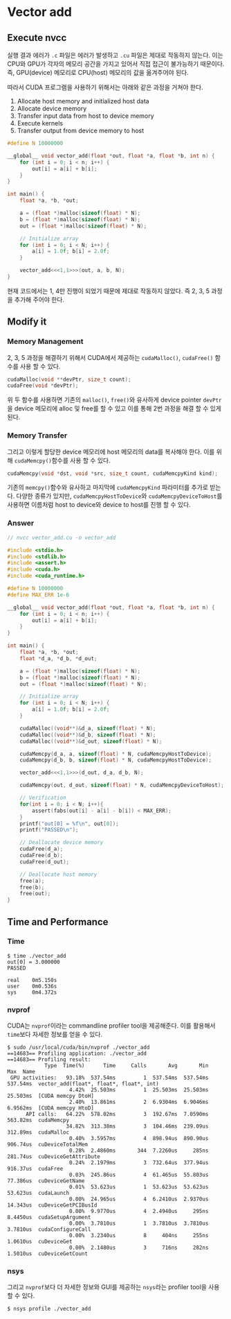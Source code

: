 # Vector add 

## Execute nvcc
실행 결과 에러가 `.c` 파일은 에러가 발생하고 `.cu` 파일은 제대로 작동하지 않는다. 이는 CPU와 GPU가 각자의 메모리 공간을 가지고 있어서 직접 접근이 불가능하기 때문이다. 즉, GPU(device) 메모리로 CPU(host) 메모리의 값을 옮겨주어야 된다.  

따라서 CUDA 프로그램을 사용하기 위해서는 아래와 같은 과정을 거쳐야 한다.
1. Allocate host memory and initialized host data
2. Allocate device memory
3. Transfer input data from host to device memory
4. Execute kernels
5. Transfer output from device memory to host

```c
#define N 10000000

__global__ void vector_add(float *out, float *a, float *b, int n) {
    for (int i = 0; i < n; i++) {
        out[i] = a[i] + b[i];
    }
}

int main() {
    float *a, *b, *out;

    a = (float *)malloc(sizeof(float) * N);
    b = (float *)malloc(sizeof(float) * N);
    out = (float *)malloc(sizeof(float) * N);

    // Initialize array
    for (int i = 0; i < N; i++) {
        a[i] = 1.0f; b[i] = 2.0f;
    }

    vector_add<<<1,1>>>(out, a, b, N);
}
```

현재 코드에서는 1, 4만 진행이 되었기 때문에 제대로 작동하지 않았다. 즉 2, 3, 5 과정을 추가해 주어야 한다.

## Modify it

### Memory Management
2, 3, 5 과정을 해결하기 위해서 CUDA에서 제공하는 `cudaMalloc()`, `cudaFree()` 함수를 사용 할 수 있다.

```c
cudaMalloc(void **devPtr, size_t count);
cudaFree(void *devPtr);
```

위 두 함수를 사용하면 기존의 `malloc()`, `free()`와 유사하게 device pointer `devPtr`을 device 메모리에 alloc 및 free를 할 수 있고 이를 통해 2번 과정을 해결 할 수 있게 된다.  

### Memory Transfer
그리고 이렇게 할당한 device 메모리에 host 메모리의 data를 복사해야 한다. 이를 위해 `cudaMemcpy()`함수를 사용 할 수 있다.

```c
cudaMemcpy(void *dst, void *src, size_t count, cudaMemcpyKind kind);
```

기존의 `memcpy()`함수와 유사하고 마지막에 `cudaMemcpyKind` 파라미터를 추가로 받는다. 다양한 종류가 있지만, `cudaMemcpyHostToDevice`와 `cudaMemcpyDeviceToHost`를 사용하면 이름처럼 host to device와 device to host를 진행 할 수 있다.

### Answer
```c
// nvcc vector_add.cu -o vector_add

#include <stdio.h>
#include <stdlib.h>
#include <assert.h>
#include <cuda.h>
#include <cuda_runtime.h>

#define N 10000000
#define MAX_ERR 1e-6

__global__ void vector_add(float *out, float *a, float *b, int n) {
    for (int i = 0; i < n; i++) {
        out[i] = a[i] + b[i];
    }
}

int main() {
    float *a, *b, *out;
    float *d_a, *d_b, *d_out;

    a = (float *)malloc(sizeof(float) * N);
    b = (float *)malloc(sizeof(float) * N);
    out = (float *)malloc(sizeof(float) * N);

    // Initialize array
    for (int i = 0; i < N; i++) {
        a[i] = 1.0f; b[i] = 2.0f;
    }

    cudaMalloc((void**)&d_a, sizeof(float) * N);
    cudaMalloc((void**)&d_b, sizeof(float) * N);
    cudaMalloc((void**)&d_out, sizeof(float) * N);

    cudaMemcpy(d_a, a, sizeof(float) * N, cudaMemcpyHostToDevice);
    cudaMemcpy(d_b, b, sizeof(float) * N, cudaMemcpyHostToDevice);

    vector_add<<<1,1>>>(d_out, d_a, d_b, N);

    cudaMemcpy(out, d_out, sizeof(float) * N, cudaMemcpyDeviceToHost);

    // Verification
    for(int i = 0; i < N; i++){
        assert(fabs(out[i] - a[i] - b[i]) < MAX_ERR);
    }
    printf("out[0] = %f\n", out[0]);
    printf("PASSED\n");

    // Deallocate device memory
    cudaFree(d_a);
    cudaFree(d_b);
    cudaFree(d_out);

    // Deallocate host memory
    free(a); 
    free(b); 
    free(out);
}
```

## Time and Performance

### Time
```
$ time ./vector_add
out[0] = 3.000000
PASSED

real    0m5.150s
user    0m0.536s
sys     0m4.372s
```

### nvprof
CUDA는 `nvprof`이라는 commandline profiler tool을 제공해준다. 이를 활용해서 `time`보다 자세한 정보를 얻을 수 있다.
```
$ sudo /usr/local/cuda/bin/nvprof ./vector_add
==14683== Profiling application: ./vector_add
==14683== Profiling result:
            Type  Time(%)      Time     Calls       Avg       Min       Max  Name
 GPU activities:   93.18%  537.54ms         1  537.54ms  537.54ms  537.54ms  vector_add(float*, float*, float*, int)
                    4.42%  25.503ms         1  25.503ms  25.503ms  25.503ms  [CUDA memcpy DtoH]
                    2.40%  13.861ms         2  6.9304ms  6.9046ms  6.9562ms  [CUDA memcpy HtoD]
      API calls:   64.22%  578.02ms         3  192.67ms  7.0590ms  563.82ms  cudaMemcpy
                   34.82%  313.38ms         3  104.46ms  239.09us  312.89ms  cudaMalloc
                    0.40%  3.5957ms         4  898.94us  890.90us  906.74us  cuDeviceTotalMem
                    0.28%  2.4860ms       344  7.2260us     285ns  281.74us  cuDeviceGetAttribute
                    0.24%  2.1979ms         3  732.64us  377.94us  916.37us  cudaFree
                    0.03%  245.86us         4  61.465us  55.803us  77.386us  cuDeviceGetName
                    0.01%  53.623us         1  53.623us  53.623us  53.623us  cudaLaunch
                    0.00%  24.965us         4  6.2410us  2.9370us  14.343us  cuDeviceGetPCIBusId
                    0.00%  9.9770us         4  2.4940us     295ns  8.4450us  cudaSetupArgument
                    0.00%  3.7810us         1  3.7810us  3.7810us  3.7810us  cudaConfigureCall
                    0.00%  3.2340us         8     404ns     255ns  1.0610us  cuDeviceGet
                    0.00%  2.1480us         3     716ns     282ns  1.5010us  cuDeviceGetCount
```

### nsys
그리고 `nvprof`보다 더 자세한 정보와 GUI를 제공하는 `nsys`라는 profiler tool을 사용 할 수 있다.
```
$ nsys profile ./vector_add
```